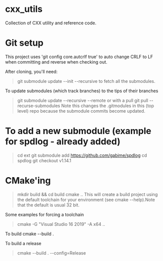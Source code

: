 # cxx_utils
Collection of CXX utility and reference code.

# Git setup
This project uses 'git config core.autcrlf true' to auto change CRLF to LF when committing and reverse when checking out.

After cloning, you'll need:
>git submodule update --init --recursive
to fetch all the submodules.

To update submodules (which track branches) to the tips of their branches
>git submodule update --recursive --remote
or with a pull
>git pull --recurse-submodules
Note this changes the .gitmodules in this (top level) repo because the submodule commits become updated.

# To add a new submodule (example for spdlog - already added)
> cd ext
> git submodule add https://github.com/gabime/spdlog
> cd spdlog
> git checkout v1.14.1

# CMake'ing
> mkdir build && cd build
> cmake ..
This will create a build project using the default toolchain for your environment (see cmake --help).Note that the default is usual 32 bit.

Some examples for forcing a toolchain
> cmake -G "Visual Studio 16 2019" -A x64 ..

To build
cmake --build .

To build a release
>cmake --build . --config=Release